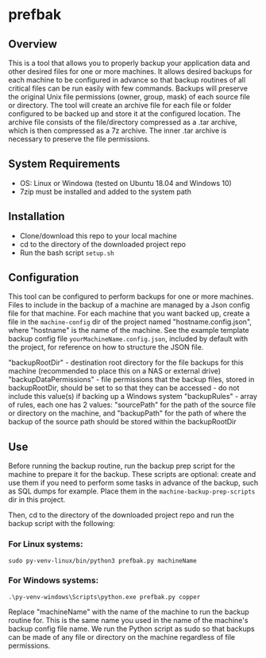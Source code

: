 # prefbak
## Overview
This is a tool that allows you to properly backup your application data and other desired files for one or more machines. 
It allows desired backups for each machine to be configured in advance so that backup routines of all critical files can be run easily with few commands.
Backups will preserve the original Unix file permissions (owner, group, mask) of each source file or directory.
The tool will create an archive file for each file or folder configured to be backed up and store it at the configured location. The archive file consists of the file/directory compressed as a .tar archive, which is then compressed as a 7z archive. 
The inner .tar archive is necessary to preserve the file permissions.

## System Requirements
- OS: Linux or Windowa (tested on Ubuntu 18.04 and Windows 10)
- 7zip must be installed and added to the system path


## Installation
- Clone/download this repo to your local machine
- cd to the directory of the downloaded project repo
- Run the bash script `setup.sh` 

## Configuration
This tool can be configured to perform backups for one or more machines. Files to include in the backup of a machine are managed by a Json config file for that machine. For each machine that you want backed up, create a file in the `machine-config` dir of the project named "hostname.config.json", where "hostname" is the name of the machine.
See the example template backup config file `yourMachineName.config.json`, included by default with the project, for reference on how to structure the JSON file.

"backupRootDir" - destination root directory for the file backups for this machine (recommended to place this on a NAS or external drive)
"backupDataPermissions" - file permissions that the backup files, stored in backupRootDir, should be set to so that they can be accessed - do not include this value(s) if backing up a Windows system
"backupRules" - array of rules, each one has 2 values: "sourcePath" for the path of the source file or directory on the machine, and "backupPath" for the path of where the backup of the source path should be stored within the backupRootDir

## Use
Before running the backup routine, run the backup prep script for the machine to prepare it for the backup. These scripts are optional: create and use them if you need to perform some tasks in advance of the backup, such as SQL dumps for example. Place them in the `machine-backup-prep-scripts` dir in this project.

Then, cd to the directory of the downloaded project repo and run the backup script with the following:

### For Linux systems:
```
sudo py-venv-linux/bin/python3 prefbak.py machineName
```

### For Windows systems:
```
.\py-venv-windows\Scripts\python.exe prefbak.py copper
```

Replace "machineName" with the name of the machine to run the backup routine for. This is the same name you used in the name of the machine's backup config file name.
We run the Python script as sudo so that backups can be made of any file or directory on the machine regardless of file permissions.